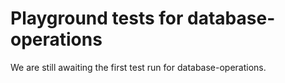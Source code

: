 # Playground tests for database-operations
We are still awaiting the first test run for database-operations.
